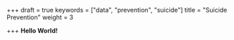 +++
draft = true
keywords = ["data", "prevention", "suicide"]
title = "Suicide Prevention"
weight = 3

+++
**Hello World!**